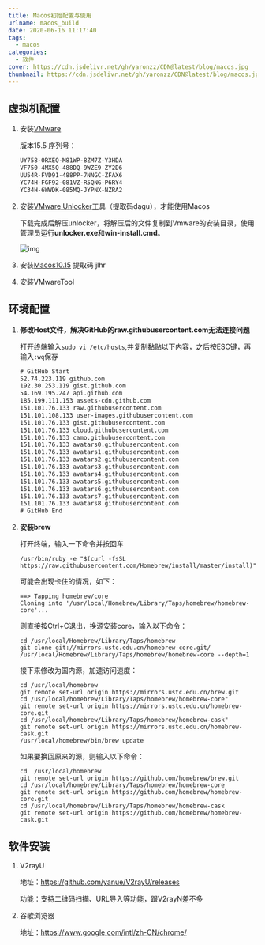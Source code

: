 ```yaml
---
title: Macos初始配置与使用
urlname: macos_build
date: 2020-06-16 11:17:40
tags:
  - macos
categories:  
  - 软件
cover: https://cdn.jsdelivr.net/gh/yaronzz/CDN@latest/blog/macos.jpg
thumbnail: https://cdn.jsdelivr.net/gh/yaronzz/CDN@latest/blog/macos.jpg
---
```


## 虚拟机配置  
1. 安装[VMware](https://www.vmware.com/cn.html) 

   版本15.5 序列号：

   ```tex
   UY758-0RXEQ-M81WP-8ZM7Z-Y3HDA
   VF750-4MX5Q-488DQ-9WZE9-ZY2D6
   UU54R-FVD91-488PP-7NNGC-ZFAX6
   YC74H-FGF92-081VZ-R5QNG-P6RY4
   YC34H-6WWDK-085MQ-JYPNX-NZRA2
   ```

2. 安装[VMware Unlocker](https://pan.baidu.com/s/19XFWF3aVIiYCHwL6Pq9yag)工具（提取码dagu），才能使用Macos

   下载完成后解压unlocker，将解压后的文件复制到Vmware的安装目录，使用管理员运行**unlocker.exe**和**win-install.cmd**。

   ![img](https://i.loli.net/2020/06/27/pL7CAhHrYaGImgN.png)

3. 安装[Macos10.15](https://pan.baidu.com/s/1gpmjn6vR1-UKOA67bFd3pg) 提取码 jlhr

4. 安装VMwareTool
<!--more-->

## 环境配置

1. **修改Host文件，解决GitHub的raw.githubusercontent.com无法连接问题** 

   打开终端输入`sudo vi /etc/hosts`,并复制黏贴以下内容，之后按ESC键，再输入`:wq`保存

   ```tex
   # GitHub Start
   52.74.223.119 github.com
   192.30.253.119 gist.github.com
   54.169.195.247 api.github.com
   185.199.111.153 assets-cdn.github.com
   151.101.76.133 raw.githubusercontent.com
   151.101.108.133 user-images.githubusercontent.com
   151.101.76.133 gist.githubusercontent.com
   151.101.76.133 cloud.githubusercontent.com
   151.101.76.133 camo.githubusercontent.com
   151.101.76.133 avatars0.githubusercontent.com
   151.101.76.133 avatars1.githubusercontent.com
   151.101.76.133 avatars2.githubusercontent.com
   151.101.76.133 avatars3.githubusercontent.com
   151.101.76.133 avatars4.githubusercontent.com
   151.101.76.133 avatars5.githubusercontent.com
   151.101.76.133 avatars6.githubusercontent.com
   151.101.76.133 avatars7.githubusercontent.com
   151.101.76.133 avatars8.githubusercontent.com
   # GitHub End
   ```

2. **安装brew** 

   打开终端，输入一下命令并按回车

   ```shell
   /usr/bin/ruby -e "$(curl -fsSL https://raw.githubusercontent.com/Homebrew/install/master/install)"
   ```

   可能会出现卡住的情况，如下：

   ```shell
   ==> Tapping homebrew/core
   Cloning into '/usr/local/Homebrew/Library/Taps/homebrew/homebrew-core'...
   ```

   则直接按Ctrl+C退出，换源安装core，输入以下命令：

   ```shell
   cd /usr/local/Homebrew/Library/Taps/homebrew
   git clone git://mirrors.ustc.edu.cn/homebrew-core.git/ /usr/local/Homebrew/Library/Taps/homebrew/homebrew-core --depth=1
   ```

   接下来修改为国内源，加速访问速度：

   ```shell
   cd /usr/local/homebrew
   git remote set-url origin https://mirrors.ustc.edu.cn/brew.git
   cd /usr/local/homebrew/Library/Taps/homebrew/homebrew-core"
   git remote set-url origin https://mirrors.ustc.edu.cn/homebrew-core.git
   cd /usr/local/homebrew/Library/Taps/homebrew/homebrew-cask"
   git remote set-url origin https://mirrors.ustc.edu.cn/homebrew-cask.git
   /usr/local/homebrew/bin/brew update
   ```

   如果要换回原来的源，则输入以下命令：

   ```shell
   cd  /usr/local/homebrew
   git remote set-url origin https://github.com/homebrew/brew.git
   cd /usr/local/homebrew/Library/Taps/homebrew/homebrew-core
   git remote set-url origin https://github.com/homebrew/homebrew-core.git
   cd /usr/local/homebrew/Library/Taps/homebrew/homebrew-cask
   git remote set-url origin https://github.com/homebrew/homebrew-cask.git
   ```


## 软件安装
1. V2rayU

   地址：https://github.com/yanue/V2rayU/releases 

   功能：支持二维码扫描、URL导入等功能，跟V2rayN差不多

2. 谷歌浏览器 

   地址：https://www.google.com/intl/zh-CN/chrome/